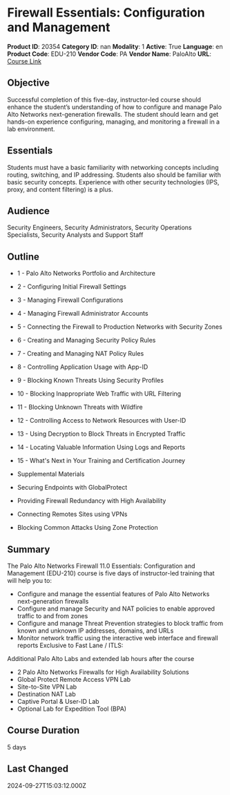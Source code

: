 # Firewall Essentials: Configuration and Management

**Product ID**: 20354
**Category ID**: nan
**Modality**: 1
**Active**: True
**Language**: en
**Product Code**: EDU-210
**Vendor Code**: PA
**Vendor Name**: PaloAlto
**URL**: [Course Link](https://www.fastlaneus.com/course/paloalto-edu-210)

## Objective
Successful completion of this five-day, instructor-led course should enhance the student’s understanding of how to configure and manage Palo Alto Networks next-generation firewalls. The student should learn and get hands-on experience configuring, managing, and monitoring a firewall in a lab environment.

## Essentials
Students must have a basic familiarity with networking concepts including routing, switching, and IP addressing. Students also should be familiar with basic security concepts. Experience with other security technologies (IPS, proxy, and content filtering) is a plus.

## Audience
Security Engineers, Security Administrators, Security Operations Specialists, Security Analysts and Support Staff

## Outline
- 1 - Palo Alto Networks Portfolio and Architecture
- 2 - Configuring Initial Firewall Settings
- 3 - Managing Firewall Configurations
- 4 - Managing Firewall Administrator Accounts
- 5 - Connecting the Firewall to Production Networks with Security Zones
- 6 - Creating and Managing Security Policy Rules
- 7 - Creating and Managing NAT Policy Rules
- 8 - Controlling Application Usage with App-ID
- 9 - Blocking Known Threats Using Security Profiles
- 10 - Blocking Inappropriate Web Traffic with URL Filtering
- 11 - Blocking Unknown Threats with Wildfire
- 12 - Controlling Access to Network Resources with User-ID
- 13 - Using Decryption to Block Threats in Encrypted Traffic
- 14 - Locating Valuable Information Using Logs and Reports
- 15 - What's Next in Your Training and Certification Journey 

- Supplemental Materials
- Securing Endpoints with GlobalProtect
- Providing Firewall Redundancy with High Availability
- Connecting Remotes Sites using VPNs
- Blocking Common Attacks Using Zone Protection

## Summary
The Palo Alto Networks Firewall 11.0 Essentials: Configuration and Management (EDU-210) course is five days of instructor-led training that will help you to: 


- Configure and manage the essential features of Palo Alto Networks next-generation firewalls
- Configure and manage Security and NAT policies to enable approved traffic to and from zones
- Configure and manage Threat Prevention strategies to block traffic from known and unknown IP addresses, domains, and URLs
- Monitor network traffic using the interactive web interface and firewall reports
Exclusive to Fast Lane / ITLS: 

Additional Palo Alto Labs and extended lab hours after the course


- 2 Palo Alto Networks Firewalls for High Availability Solutions
- Global Protect Remote Access VPN Lab
- Site-to-Site VPN Lab
- Destination NAT Lab
- Captive Portal & User-ID Lab
- Optional Lab for Expedition Tool (BPA)

## Course Duration
5 days

## Last Changed
2024-09-27T15:03:12.000Z
